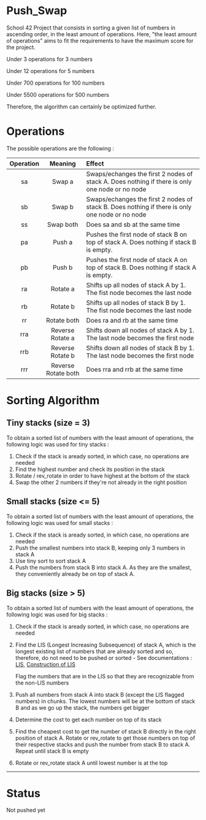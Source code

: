 # Push_Swap

School 42 Project that consists in sorting a given list of numbers in ascending order, in the least amount of operations.
Here, "the least amount of operations" aims to fit the requirements to have the maximum score for the project.

Under    3 operations for   3 numbers

Under   12 operations for   5 numbers

Under  700 operations for 100 numbers

Under 5500 operations for 500 numbers


Therefore, the algorithm can certainly be optimized further.


# Operations

The possible operations are the following :

Operation	| Meaning	| Effect |
:---: | :---: | :--- |
sa |	Swap a |	Swaps/echanges the first 2 nodes of stack A. Does nothing if there is only one node or no node |
sb |	Swap b |	Swaps/echanges the first 2 nodes of stack B. Does nothing if there is only one node or no node |
ss |	Swap both |	Does sa and sb at the same time |
pa |	Push a |	Pushes the first node of stack B on top of stack A. Does nothing if stack B is empty. |
pb |	Push b |	Pushes the first node of stack A on top of stack B. Does nothing if stack A is empty. |
ra |	Rotate a |	Shifts up all nodes of stack A by 1. The fist node becomes the last node |
rb |	Rotate b |	Shifts up all nodes of stack B by 1. The fist node becomes the last node |
rr |	Rotate both |	Does ra and rb at the same time |
rra |	Reverse Rotate a |	Shifts down all nodes of stack A by 1. The last node becomes the first node |
rrb |	Reverse Rotate b |	Shifts down all nodes of stack B by 1. The last node becomes the first node |
rrr |	Reverse Rotate both |	Does rra and rrb at the same time |


# Sorting Algorithm


## Tiny stacks (size = 3)

To obtain a sorted list of numbers with the least amount of operations, the following logic was used for tiny stacks :

  1. Check if the stack is aready sorted, in which case, no operations are needed
  2. Find the highest number and check its position in the stack
  3. Rotate / rev_rotate in order to have highest at the bottom of the stack
  4. Swap the other 2 numbers if they're not already in the right position


## Small stacks (size <= 5)

To obtain a sorted list of numbers with the least amount of operations, the following logic was used for small stacks :

  1. Check if the stack is aready sorted, in which case, no operations are needed
  2. Push the smallest numbers into stack B, keeping only 3 numbers in stack A
  3. Use tiny sort to sort stack A
  4. Push the numbers from stack B into stack A. As they are the smallest, they conveniently already be on top of stack A.


## Big stacks (size > 5)

To obtain a sorted list of numbers with the least amount of operations, the following logic was used for big stacks :

  1. Check if the stack is aready sorted, in which case, no operations are needed
  2. Find the LIS (Longest Increasing Subsequence) of stack A, which is the longest existing list of numbers that are already sorted and so, therefore, do not need to be pushed or sorted
    - See documentations : [LIS](https://www.geeksforgeeks.org/longest-monotonically-increasing-subsequence-size-n-log-n/), [Construction of LIS](https://www.geeksforgeeks.org/construction-of-longest-increasing-subsequence-using-dynamic-programming/?ref=gcse)
    
      Flag the numbers that are in the LIS so that they are recognizable from the non-LIS numbers
  
  3. Push all numbers from stack A into stack B (except the LIS flagged numbers) in chunks. The lowest numbers will be at the bottom of stack B and as we go up the stack, the numbers get bigger
 
  4. Determine the cost to get each number on top of its stack
  
  5. Find the cheapest cost to get the number of stack B directly in the right position of stack A. Rotate or rev_rotate to get those numbers on top of their respective stacks and push the number from stack B to stack A. Repeat until stack B is empty
  
  6. Rotate or rev_rotate stack A until lowest number is at the top
 
 -----------------------------------------------------------------------------------------------------------------------
 
 # Status
 
 Not pushed yet
